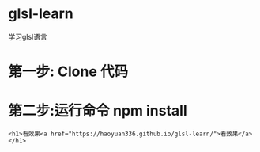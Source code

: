 # glsl-learn
学习glsl语言
<h1>第一步: Clone 代码 </h1>
<h1>第二步:运行命令 npm install </h1>
<body>
   
    <h1>看效果<a href="https://haoyuan336.github.io/glsl-learn/">看效果</a></h1>
</body>
